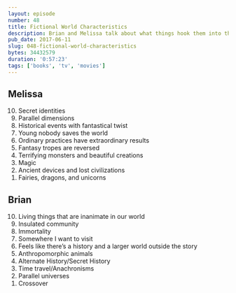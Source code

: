 ```yaml
---
layout: episode
number: 48
title: Fictional World Characteristics
description: Brian and Melissa talk about what things hook them into the world of a story.
pub_date: 2017-06-11
slug: 048-fictional-world-characteristics
bytes: 34432579
duration: '0:57:23'
tags: ['books', 'tv', 'movies']
---
```


<h2>Melissa</h2>
<ol reversed>
<li>Secret identities</li>
<li>Parallel dimensions</li>
<li>Historical events with fantastical twist</li>
<li>Young nobody saves the world</li>
<li>Ordinary practices have extraordinary results</li>
<li>Fantasy tropes are reversed</li>
<li>Terrifying monsters and beautiful creations</li>
<li>Magic</li>
<li>Ancient devices and lost civilizations</li>
<li>Fairies, dragons, and unicorns</li>
</ol>

<h2>Brian</h2>
<ol reversed>
<li>Living things that are inanimate in our world</li>
<li>Insulated community</li>
<li>Immortality </li>
<li>Somewhere I want to visit</li>
<li>Feels like there’s a history and a larger world outside the story</li>
<li>Anthropomorphic animals</li>
<li>Alternate History/Secret History </li>
<li>Time travel/Anachronisms </li>
<li>Parallel universes </li>
<li>Crossover</li>
</ol>